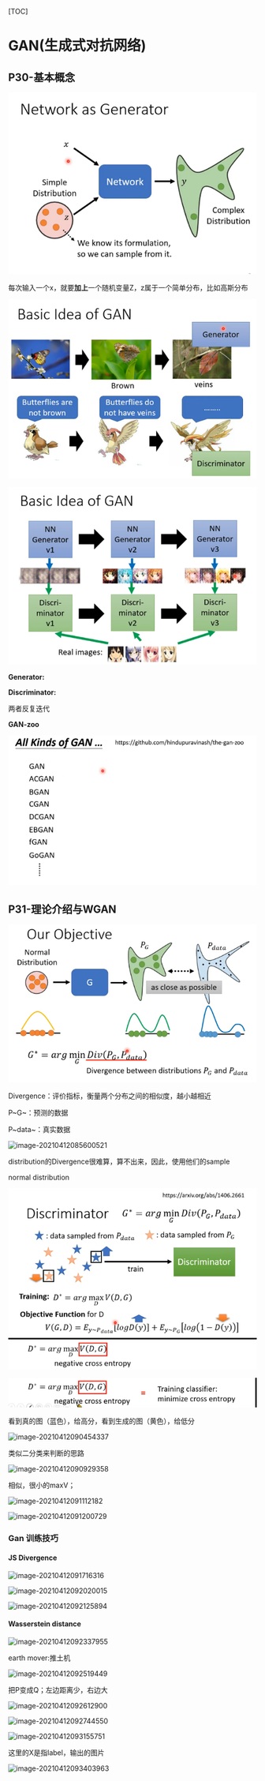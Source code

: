 [TOC]



# GAN(生成式对抗网络)



## P30-基本概念

![image-20210411154152372](images/image-20210411154152372.png)

每次输入一个x，就要**加上**一个随机变量Z，z属于一个简单分布，比如高斯分布



![image-20210411155850614](images/image-20210411155850614.png)

![image-20210411160410272](images/image-20210411160410272.png)





**Generator:**



**Discriminator:**



两者反复迭代



**GAN-zoo**

![image-20210411155122743](images/image-20210411155122743.png)





## P31-理论介绍与WGAN



![image-20210411162541189](images/image-20210411162541189.png)

Divergence：评价指标，衡量两个分布之间的相似度，越小越相近

P~G~：预测的数据

P~data~：真实数据

![image-20210412085600521](images/image-20210412085600521.png)

distribution的Divergence很难算，算不出来，因此，使用他们的sample

normal distribution 



![image-20210411164320651](images/image-20210411164320651.png)

![image-20210411164416595](images/image-20210411164416595.png)

看到真的图（蓝色），给高分，看到生成的图（黄色），给低分



![image-20210412090454337](images/image-20210412090454337.png)

类似二分类来判断的思路



![image-20210412090929358](images/image-20210412090929358.png)

相似，很小的maxV；



![image-20210412091112182](images/image-20210412091112182.png)



![image-20210412091200729](images/image-20210412091200729.png)





### Gan 训练技巧



#### JS Divergence

![image-20210412091716316](images/image-20210412091716316.png)





![image-20210412092020015](images/image-20210412092020015.png)

![image-20210412092125894](images/image-20210412092125894.png)



#### Wasserstein distance

![image-20210412092337955](images/image-20210412092337955.png)

earth mover:推土机



![image-20210412092519449](images/image-20210412092519449.png)



把P变成Q；左边距离少，右边大

![image-20210412092612900](images/image-20210412092612900.png)





![image-20210412092744550](images/image-20210412092744550.png)



![image-20210412093155751](images/image-20210412093155751.png)

这里的X是指label，输出的图片



![image-20210412093403963](images/image-20210412093403963.png)



